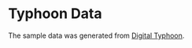 # Typhoon Data

The sample data was generated from [Digital Typhoon](http://agora.ex.nii.ac.jp/digital-typhoon/index.html.en).
